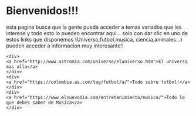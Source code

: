 <html>
  <head>
    <title>Conocimiento mas alla</title>
  </head>
  <body>
    <h1>Bienvenidos!!!</h1>
    <p>esta pagina busca que la gente pueda acceder a temas variados 
      que les interese y todo esto lo pueden encontrar aqui...
      solo con dar clic en uno de estos links que disponemos (Universo,futbol,musica,
      ciencia,animales...) pueden acceder a informacion muy interesante!!
    </p>
    
    <div>
    <a href="http://www.astromia.com/universo/eluniverso.htm">El universo mas alla</a>
    </div>
    <div>
    <a href="https://colombia.as.com/tag/futbol/a/">Todo sobre futbol!</a>
    </div>
    <div>
    <a href="https://www.elnuevodia.com/entretenimiento/musica/">Todo lo que debes saber de Musica</a>
    </div>
  </body>
</html>
  
  
